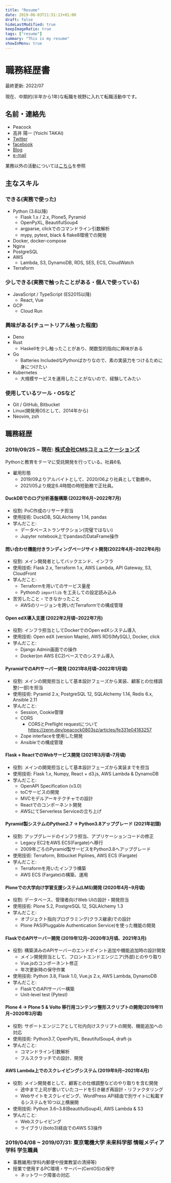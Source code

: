```yaml
---
title: "Resume"
date: 2019-06-03T21:51:13+01:00
draft: false
hideLastModified: true
keepImageRatio: true
tags: ["resume"]
summary: "This is my resume"
showInMenu: true
---
```


# 職務経歴書

最終更新: 2022/07

現在、中期的(半年から1年)な転職を視野に入れて転職活動中です。

## 名前・連絡先

- Peacock
- 高井 陽一 (Yoichi TAKAI)
- [Twitter](https://twitter.com/peacock0803sz)
- [facebook](https://www.facebook.com/peacock0803sz)
- [Blog](https://peacock0803sz.hatenablog.jp)
- [e-mail](mailto:contact@peacock0803sz.com)

業務以外の活動については[こちら](../activities)を参照

## 主なスキル

### できる(実務で使った)

- Python (3.6以降)
    - Flask 1.x / 2.x, Plone5, Pyramid
    - OpenPyXL, BeautifulSoup4
    - argparse, clickでのコマンドライン引数解析
    - mypy, pytest, black & flake8環境での開発
- Docker, docker-compose
- Nginx
- PostgreSQL
- AWS
    - Lambda, S3, DynamoDB, RDS, SES, ECS, CloudWatch
- Terraform

### 少しできる(実務で触ったことがある・個人で使っている)

- JavaScript / TypeScript (ES2015以降)
    - React, Vue
- GCP
    - Cloud Run

### 興味がある(チュートリアル触った程度)

- Deno
- Rust
    - Haskellを少し触ったことがあり、関数型的指向に興味がある
- Go
    - Batteries IncludedなPythonばかりなので、素の実装力をつけるために身につけたい
- Kubernetes
    - 大規模サービスを運用したことがないので、経験してみたい

### 使用しているツール・OSなど

- Git / GitHub, Bitbucket
- Linux(開発用OSとして、2014年から)
- Neovim, zsh

## 職務経歴

### 2019/09/25 ~ 現在: [株式会社CMSコミュニケーションズ](https://cmscom.jp)

Pythonと教育をテーマに受託開発を行っている。社員6名

- 雇用形態
    - 2019/09よりアルバイトとして、2020/06より社員として勤務中。
    - 2021/05より規定6.4時間の時短勤務で正社員。

#### DuckDBでのログ分析基盤構築 (2022年6月~2022年7月)

- 役割: PoC作成のリサーチ担当
- 使用技術: DuckDB, SQLAlchemy 1.14, pandas
- 学んだこと:
    - データベーストランザクション(完璧ではない)
    - Jupyter notebook上でpandasのDataFrame操作

#### 問い合わせ機能付きランディングページサイト開発(2022年4月~2022年6月)

- 役割: メイン開発者としてバックエンド、インフラ
- 使用技術: Flask 2.x, Terraform 1.x, AWS Lambda, API Gateway, S3, CloudFront
- 学んだこと:
    - Terraformを用いてのサービス量産
    - Pythonの `importlib` を工夫しての設定読み込み
- 苦労したこと・できなかったこと
    - AWSのリージョンを跨いだTerraformでの構成管理

#### Open edX導入支援 (2022年2月頃~2022年7月)

- 役割: インフラ担当としてDockerでのOpen edXシステム導入
- 使用技術: Open edX (version Maple), AWS RDS(MySQL), Docker, click
- 学んだこと:
    - Django Admin画面での操作
    - Docker(on AWS EC2)ベースでのシステム導入

#### PyramidでのAPIサーバー開発 (2021年8月頃~2022年1月頃)

- 役割: メインの開発担当として基本設計フェーズから実装、顧客との仕様調整(一部)を担当
- 使用技術: Pyramid 2.x, PostgreSQL 12, SQLAlchemy 1.14, Redis 6.x, Ansible 2.11
- 学んだこと:
    - Session, Cookie管理
    - CORS
        - CORSとPreflight requestについて <https://zenn.dev/peacock0803sz/articles/fe331e04183257>
    - Zope interfaceを使用した開発
    - Ansibleでの構成管理

#### Flask + ReactでのWebサービス開発 (2021年3月頃~7月頃)

- 役割: メインの開発担当として基本設計フェーズから実装までを担当
- 使用技術: Flask 1.x, Numpy, React + d3.js, AWS Lambda & DynamoDB
- 学んだこと:
    - OpenAPI Specification (v3.0)
    - toCサービスの開発
    - MVCモデルアーキテクチャでの設計
    - Reactでのコンポーネント開発
    - AWSにてServerless Serviceの立ち上げ

#### Pyramid製システムのPython2.7 -> Python3.8アップグレード (2021年初頭)

- 役割: アップグレードのインフラ担当、アプリケーションコードの修正
    - Legacy EC2をAWS ECS(Fargate)へ移行
    - 2009年ごろのPyramid製サービスをPython3.8へアップグレード
- 使用技術: Terraform, Bitbucket Piplines, AWS ECS (Fargate)
- 学んだこと:
    - Terraformを用いたインフラ構築
    - AWS ECS (Fargate)の構築、運用

#### Ploneでの大学向け学習支援システム(LMS)開発 (2020年4月~9月頃)

- 役割: データベース、管理者向けWeb UIの設計・開発担当
- 使用技術: Plone 5.2, PostgreSQL 12, SQLAlchemy 1.3
- 学んだこと:
    - オブジェクト指向プログラミング(クラス継承)での設計
    - Plone PAS(Pluggable Authentication Service)を使った機能の開発

#### FlaskでのAPIサーバー開発 (2019年12月~2020年3月頃、2021年3月)

- 役割: 構築済みのAPIサーバーのエンドポイント追加や機能追加時の設計開発
    - メイン開発担当として、フロントエンドエンジニア(外部)とのやり取り
    - Vue.jsのコンポーネント修正
    - 年次更新時の保守作業
- 使用技術: Python 3.8, Flask 1.0, Vue.js 2.x, AWS Lambda, DynamoDB
- 学んだこと:
    - FlaskでのAPIサーバー構築
    - Unit-level test (Pytest)

#### Plone 4 -> Plone 5 & Volto 移行用コンテンツ整形スクリプトの開発(2019年11月~2020年3月頃)

- 役割: サポートエンジニアとして社内向けスクリプトの開発、機能追加への対応
- 使用技術: Python3.7, OpenPyXL, BeautifulSoup4, draft-js
- 学んだこと:
    - コマンドライン引数解析
    - フルスクラッチでの設計、開発

#### AWS Lambda上でのスクレイピングシステム (2019年9月~2021年4月)

- 役割: メイン開発者として、顧客との仕様調整などのやり取りを含む開発
    - 途中まで上司が書いていたコードを引き継ぎ再設計・リファクタリング
    - Webサイトをスクレイピング、WordPress API経由で別サイトに転載するシステムを10つ以上横展開
- 使用技術: Python 3.6~3.8(BeautifulSoup4), AWS Lambda & S3
- 学んだこと:
    - Webスクレイピング
    - ライブラリ(boto3)経由でのAWS S3操作

### 2019/04/08 ~ 2019/07/31: 東京電機大学 未来科学部 情報メディア学科 学生職員

- 事務雑用(学科内郵便や授業教室の清掃等)
- 授業で使用するPC環境・サーバー(CentOS)の保守
    - ネットワーク障害の対応
